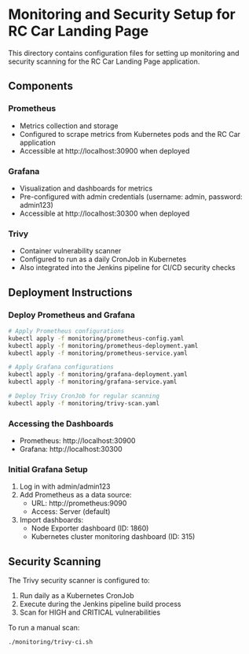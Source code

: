 # Monitoring and Security Setup for RC Car Landing Page

This directory contains configuration files for setting up monitoring and security scanning for the RC Car Landing Page application.

## Components

### Prometheus
- Metrics collection and storage
- Configured to scrape metrics from Kubernetes pods and the RC Car application
- Accessible at http://localhost:30900 when deployed

### Grafana
- Visualization and dashboards for metrics
- Pre-configured with admin credentials (username: admin, password: admin123)
- Accessible at http://localhost:30300 when deployed

### Trivy
- Container vulnerability scanner
- Configured to run as a daily CronJob in Kubernetes
- Also integrated into the Jenkins pipeline for CI/CD security checks

## Deployment Instructions



### Deploy Prometheus and Grafana

```bash
# Apply Prometheus configurations
kubectl apply -f monitoring/prometheus-config.yaml
kubectl apply -f monitoring/prometheus-deployment.yaml
kubectl apply -f monitoring/prometheus-service.yaml

# Apply Grafana configurations
kubectl apply -f monitoring/grafana-deployment.yaml
kubectl apply -f monitoring/grafana-service.yaml

# Deploy Trivy CronJob for regular scanning
kubectl apply -f monitoring/trivy-scan.yaml
```

### Accessing the Dashboards

- Prometheus: http://localhost:30900
- Grafana: http://localhost:30300

### Initial Grafana Setup

1. Log in with admin/admin123
2. Add Prometheus as a data source:
   - URL: http://prometheus:9090
   - Access: Server (default)
3. Import dashboards:
   - Node Exporter dashboard (ID: 1860)
   - Kubernetes cluster monitoring dashboard (ID: 315)

## Security Scanning

The Trivy security scanner is configured to:
1. Run daily as a Kubernetes CronJob
2. Execute during the Jenkins pipeline build process
3. Scan for HIGH and CRITICAL vulnerabilities

To run a manual scan:

```bash
./monitoring/trivy-ci.sh
```
